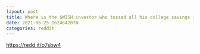```yaml
--- 
layout: post 
title: Where is the $WISH investor who tossed all his college savings in $WISH???! 
date: 2021-06-25 1624642070 
categories: reddit 
--- 
```

https://redd.it/o7sbw4